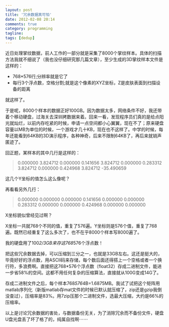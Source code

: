 ```yaml
---
layout: post
title: '冗余数据真可怕'
date: 2012-02-08 20:14
comments: true
category: programming
tagline: 
tags: [dedup]
---
```

    

近日处理掌纹数据，前人工作的一部分就是采集了8000个掌纹样本。具体的扫描方法我就不细说了（我也没仔细研究那几篇文章），至少生成的3D掌纹样本文件是这样的：

  * 768*576行;分辨率就是它了
  * 每行3个浮点数，空格分割;就是这个像素的XYZ坐标，Z是皮肤表面到扫描设备的距离

就这样了。

于是呢，8000个样本的数据正好100GB。因为数据太多，网络条件不好，我还带着个移动硬盘，过海关去深圳拷数据来着。回来一看，发现程序员们真的是给点阳光就灿烂，以前内存吃紧的时候，申请一点空间都小心翼翼，现在不了；原来硬盘容量以MB为单位的时候，一个游戏才几十KB，现在也不这样了。中学的时候，每年还能看到64KB的3D演示程序，各种神奇，后来不限制64KB了，再后来就销声匿迹了。

回正题，某样本的其中几行是这样的：

> 0.000000 3.824712 0.000000
> 0.141656 3.824712 0.000000
> 0.283312 3.824712 0.000000
> 0.424968 3.824712 -35.490659

这几个Y坐标的值怎么这么像呢？

再看看另外几行：

> 0.000000 0.000000 0.000000
> 0.141656 0.000000 0.000000
> 0.283312 0.000000 0.000000
> 0.424968 0.000000 0.000000

X坐标貌似曾经见过啊？

X坐标一共就768个不同的值，重复了576遍。Y坐标则是576个值，重复了768遍。既然已经重复了这么多次了，也不在乎8000个样本写8000遍了。

我的硬盘用了100*2/3GB来存这768*576个浮点数！

把这些冗余数据去掉，可以压缩到三分之一，也就是33GB左右。这还是挺大的，毕竟好好的浮点数，用ASCII码来存储，每个数后面还得搭上一个空格或者一个换行符，多浪费啊。直接把这768*576个浮点数（float32）存成二进制文件，能进一步省58%的空间。这都不用任何复杂的压缩算法，直接就从100G变成14G了。

存成二进制文件之后，每个样本768*576*4B=1.6875MB。我试了试把这个矩阵用matlab序列化（新版matlab存mat文件的时候已默认就压缩了，zip还是gzip我倒没查过），压缩率是83%。用7zip压那个二进制文件，选最大压缩，大约是66%的压缩率。

以上是讨论冗余数据的害处，与数据备份无关，为了消除冗余而不备份文件，硬盘U盘光盘丢了坏了格了的，纯属自找啊⋯⋯
